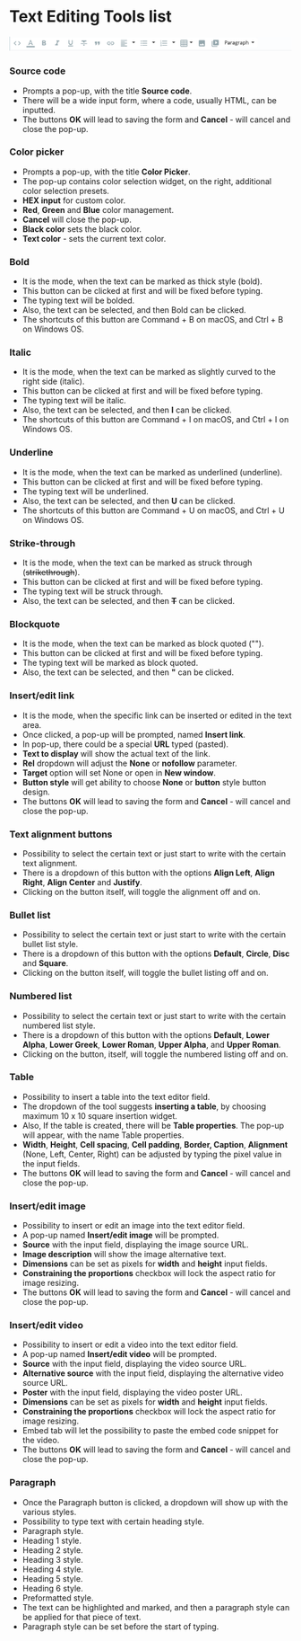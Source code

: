 # Text Editing Tools list

![Text Editing Tools UI](<../../../../.gitbook/assets/image (33).png>)

### **Source code**

* Prompts a pop-up, with the title **Source code**.&#x20;
* There will be a wide input form, where a code, usually HTML, can be inputted.&#x20;
* The buttons **OK** will lead to saving the form and **Cancel** - will cancel and close the pop-up.

### **Color picker**&#x20;

* Prompts a pop-up, with the title **Color Picker**.&#x20;
* The pop-up contains color selection widget, on the right, additional color selection presets.
* **HEX input** for custom color.
* **Red**, **Green** and **Blue** color management.
* **Cancel** will close the pop-up.
* **Black color** sets the black color.
* **Text color** - sets the current text color.

### **Bold**&#x20;

* It is the mode, when the text can be marked as thick style (bold).&#x20;
* This button can be clicked at first and will be fixed before typing.&#x20;
* The typing text will be bolded.&#x20;
* Also, the text can be selected, and then Bold can be clicked.&#x20;
* The shortcuts of this button are Command + B on macOS, and Ctrl + B on Windows OS.

### **Italic**&#x20;

* It is the mode, when the text can be marked as slightly curved to the right side (italic).&#x20;
* This button can be clicked at first and will be fixed before typing.&#x20;
* The typing text will be italic.&#x20;
* Also, the text can be selected, and then **I** can be clicked.&#x20;
* The shortcuts of this button are Command + I on macOS, and Ctrl + I on Windows OS.

### **Underline**&#x20;

* It is the mode, when the text can be marked as underlined (underline).&#x20;
* This button can be clicked at first and will be fixed before typing.&#x20;
* The typing text will be underlined.&#x20;
* Also, the text can be selected, and then **U** can be clicked.&#x20;
* The shortcuts of this button are Command + U on macOS, and Ctrl + U on Windows OS.

### **Strike-through**&#x20;

* It is the mode, when the text can be marked as struck through (~~strikethrough~~).&#x20;
* This button can be clicked at first and will be fixed before typing.&#x20;
* The typing text will be struck through.&#x20;
* Also, the text can be selected, and then ~~**T**~~ can be clicked.

### **Blockquote**&#x20;

* It is the mode, when the text can be marked as block quoted ("").&#x20;
* This button can be clicked at first and will be fixed before typing.&#x20;
* The typing text will be marked as block quoted.&#x20;
* Also, the text can be selected, and then **"** can be clicked.

### **Insert/edit link**&#x20;

* It is the mode, when the specific link can be inserted or edited in the text area. &#x20;
* Once clicked, a pop-up will be prompted, named **Insert link**.&#x20;
* In pop-up, there could be a special **URL** typed (pasted).
* **Text to display** will show the actual text of the link.
* **Rel** dropdown will adjust the **None** or **nofollow** parameter.
* **Target** option will set None or open in **New window**.
* **Button style** will get ability to choose **None** or **button** style button design.&#x20;
* The buttons **OK** will lead to saving the form and **Cancel** - will cancel and close the pop-up.

### **Text alignment buttons**&#x20;

* Possibility to select the certain text or just start to write with the certain text alignment.&#x20;
* There is a dropdown of this button with the options **Align Left**, **Align Right**, **Align Center** and **Justify**.&#x20;
* Clicking on the button itself, will toggle the alignment off and on.

### **Bullet list**&#x20;

* Possibility to select the certain text or just start to write with the certain bullet list style.&#x20;
* There is a dropdown of this button with the options **Default**, **Circle**, **Disc** and **Square**.&#x20;
* Clicking on the button itself, will toggle the bullet listing off and on.

### **Numbered list**&#x20;

* Possibility to select the certain text or just start to write with the certain numbered list style.
* There is a dropdown of this button with the options **Default**, **Lower Alpha**, **Lower Greek**, **Lower Roman**, **Upper Alpha**, and **Upper Roman**.&#x20;
* Clicking on the button, itself, will toggle the numbered listing off and on.

### **Table**&#x20;

* Possibility to insert a table into the text editor field.&#x20;
* The dropdown of the tool suggests **inserting a table**, by choosing maximum 10 x 10 square insertion widget.&#x20;
* Also, If the table is created, there will be **Table properties**. The pop-up will appear, with the name Table properties.
* **Width**, **Height**, **Cell spacing**, **Cell padding**, **Border, Caption**, **Alignment** (None, Left, Center, Right) can be adjusted by typing the pixel value in the input fields.
* The buttons **OK** will lead to saving the form and **Cancel** - will cancel and close the pop-up.

### **Insert/edit image**&#x20;

* Possibility to insert or edit an image into the text editor field.&#x20;
* A pop-up named **Insert/edit image** will be prompted.
* **Source** with the input field, displaying the image source URL.
* **Image description** will show the image alternative text.
* **Dimensions** can be set as pixels for **width** and **height** input fields.
* **Constraining the proportions** checkbox will lock the aspect ratio for image resizing.
* The buttons **OK** will lead to saving the form and **Cancel** - will cancel and close the pop-up.

### **Insert/edit video**&#x20;

* Possibility to insert or edit a video into the text editor field.&#x20;
* A pop-up named **Insert/edit video** will be prompted.
* **Source** with the input field, displaying the video source URL.
* **Alternative source** with the input field, displaying the alternative video source URL.
* **Poster** with the input field, displaying the video poster URL.
* **Dimensions** can be set as pixels for **width** and **height** input fields.
* **Constraining the proportions** checkbox will lock the aspect ratio for image resizing.
* Embed tab will let the possibility to paste the embed code snippet for the video.
* The buttons **OK** will lead to saving the form and **Cancel** - will cancel and close the pop-up.

### **Paragraph**&#x20;

* Once the Paragraph button is clicked, a dropdown will show up with the various styles.
* Possibility to type text with certain heading style.
* Paragraph style.
* Heading 1 style.
* Heading 2 style.
* Heading 3 style.
* Heading 4 style.
* Heading 5 style.
* Heading 6 style.
* Preformatted style.
* The text can be highlighted and marked, and then a paragraph style can be applied for that piece of text.
* Paragraph style can be set before the start of typing.
